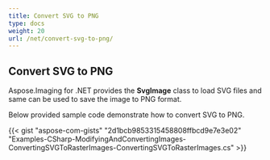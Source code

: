```yaml
---
title: Convert SVG to PNG
type: docs
weight: 20
url: /net/convert-svg-to-png/
---
```


## **Convert SVG to PNG**
Aspose.Imaging for .NET provides the **SvgImage** class to load SVG files and same can be used to save the image to PNG format.

Below provided sample code demonstrate how to convert SVG to PNG.



{{< gist "aspose-com-gists" "2d1bcb9853315458808ffbcd9e7e3e02" "Examples-CSharp-ModifyingAndConvertingImages-ConvertingSVGToRasterImages-ConvertingSVGToRasterImages.cs" >}}




